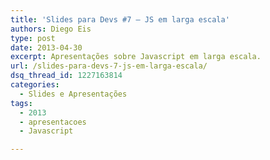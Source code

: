 ```yaml
---
title: 'Slides para Devs #7 – JS em larga escala'
authors: Diego Eis
type: post
date: 2013-04-30
excerpt: Apresentações sobre Javascript em larga escala.
url: /slides-para-devs-7-js-em-larga-escala/
dsq_thread_id: 1227163814
categories:
  - Slides e Apresentações
tags:
  - 2013
  - apresentacoes
  - Javascript

---
```

